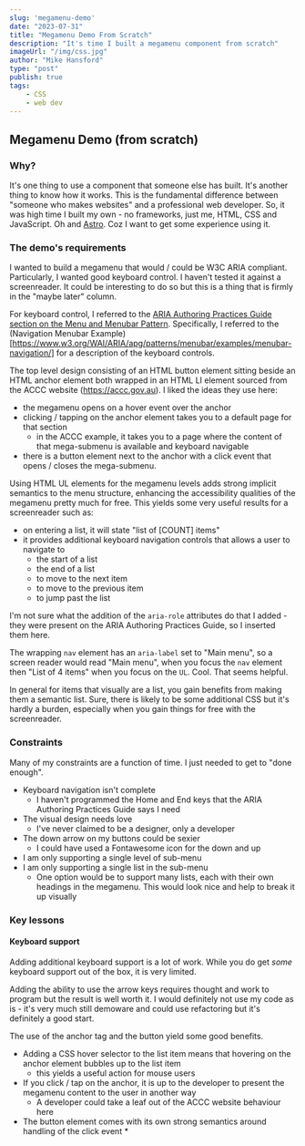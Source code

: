 ```yaml
---
slug: 'megamenu-demo'
date: "2023-07-31"
title: "Megamenu Demo From Scratch"
description: "It's time I built a megamenu component from scratch"
imageUrl: "/img/css.jpg"
author: "Mike Hansford"
type: "post"
publish: true
tags:
    - CSS
    - web dev
---
```

## Megamenu Demo (from scratch)
### Why?
It's one thing to use a component that someone else has built. It's another thing to know how it works. This is the fundamental difference between "someone who makes websites" and a professional web developer. So, it was high time I built my own - no frameworks, just me, HTML, CSS and JavaScript. Oh and [Astro](https://astro.build). Coz I want to get some experience using it.

### The demo's requirements
I wanted to build a megamenu that would / could be W3C ARIA compliant. Particularly, I wanted good keyboard control. I haven't tested it against a screenreader. It could be interesting to do so but this is a thing that is firmly in the "maybe later" column.

For keyboard control, I referred to the [ARIA Authoring Practices Guide section on the Menu and Menubar Pattern](https://www.w3.org/WAI/ARIA/apg/patterns/menubar/). Specifically, I referred to the (Navigation Menubar Example)[https://www.w3.org/WAI/ARIA/apg/patterns/menubar/examples/menubar-navigation/] for a description of the keyboard controls.

The top level design consisting of an HTML button element sitting beside an HTML anchor element both wrapped in an HTML LI element sourced from the ACCC website (https://accc.gov.au). I liked the ideas they use here:
* the megamenu opens on a hover event over the anchor
* clicking / tapping on the anchor element takes you to a default page for that section
    * in the ACCC example, it takes you to a page where the content of that mega-submenu is available and keyboard navigable
* there is a button element next to the anchor with a click event that opens / closes the mega-submenu.

Using HTML UL elements for the megamenu levels adds strong implicit semantics to the menu structure, enhancing the accessibility qualities of the megamenu pretty much for free. This yields some very useful results for a screenreader such as:
* on entering a list, it will state "list of [COUNT] items"
* it provides additional keyboard navigation controls that allows a user to navigate to
    * the start of a list
    * the end of a list
    * to move to the next item
    * to move to the previous item
    * to jump past the list

I'm not sure what the addition of the ```aria-role``` attributes do that I added - they were present on the ARIA Authoring Practices Guide, so I inserted them here.

The wrapping ```nav``` element has an ```aria-label``` set to "Main menu", so a screen reader would read "Main menu", when you focus the ```nav``` element then "List of 4 items" when you focus on the ```UL```. Cool. That seems helpful.

In general for items that visually are a list, you gain benefits from making them a semantic list. Sure, there is likely to be some additional CSS but it's hardly a burden, especially when you gain things for free with the screenreader.

### Constraints
Many of my constraints are a function of time. I just needed to get to "done enough".

* Keyboard navigation isn't complete 
    * I haven't programmed the Home and End keys that the ARIA Authoring Practices Guide says I need
* The visual design needs love
    * I've never claimed to be a designer, only a developer
* The down arrow on my buttons could be sexier
    * I could have used a Fontawesome icon for the down and up
* I am only supporting a single level of sub-menu
* I am only supporting a single list in the sub-menu
    * One option would be to support many lists, each with their own headings in the megamenu. This would look nice and help to break it up visually

### Key lessons
#### Keyboard support
Adding additional keyboard support is a lot of work. While you do get _some_ keyboard support out of the box, it is very limited.

Adding the ability to use the arrow keys requires thought and work to program but the result is well worth it. I would definitely not use my code as is - it's very much still demoware and could use refactoring but it's definitely a good start.

The use of the anchor tag and the button yield some good benefits.
* Adding a CSS hover selector to the list item means that hovering on the anchor element bubbles up to the list item
    * this yields a useful action for mouse users
* If you click / tap on the anchor, it is up to the developer to present the megamenu content to the user in another way
    * A developer could take a leaf out of the ACCC website behaviour here
* The button element comes with its own strong semantics around handling of the click event
    * 

###